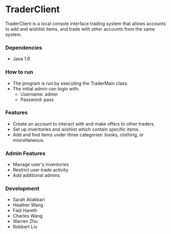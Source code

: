 # TraderClient

TraderClient is a local console interface trading system that allows accounts to add and wishlist items, and trade with other accounts from the same system.
### Dependencies
- Java 1.8
### How to run
- The program is run by executing the TraderMain class.
- The initial admin can login with:
   - Username: admin
   - Password: pass
### Features
- Create an account to interact with and make offers to other traders.
- Set up inventories and wishlist which contain specific items.
- Add and find items under three categories: books, clothing, or miscellaneous.
### Admin Features
- Manage user's inventories
- Restrict user trade activity
- Add additional admins
### Development
- Sarah Aliakbari
- Heather Wang
- Fadi Hareth
- Charles Wang
- Warren Zhu
- Robbert Liu